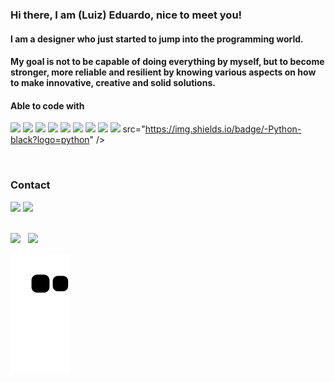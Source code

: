 ### Hi there, I am (Luiz) Eduardo, nice to meet you!
#### I am a designer who just started to jump into the programming world.
#### My goal is not to be capable of doing everything by myself, but to become stronger, more reliable and resilient by knowing various aspects on how to make innovative, creative and solid solutions.

#### Able to code with
<img src="https://img.shields.io/badge/-HTML-orange?logo=HTML5" /> <img src="https://img.shields.io/badge/-CSS-informational?logo=CSS3" /> <img src="https://img.shields.io/badge/-Javascript-yellow?logo=Javascript" /> <img src="https://img.shields.io/badge/-React-blue?logo=React" /> <img src="https://img.shields.io/badge/-Redux-blueviolet?logo=Redux" /> <img src="http://img.shields.io/badge/-MySQL-white?logo=mysql" /> <img src="http://img.shields.io/badge/-MongoDB-grey?logo=mongodb" /> <img src="http://img.shields.io/badge/-Node.Js-green?logo=node.js" /> <img src="https://img.shields.io/badge/-TypeScript-black?logo=typescript" /> src="https://img.shields.io/badge/-Python-black?logo=python" />
</div>
   
<div style="display: inline_block"> <br>
   <h3> Contact </h3>
  <a href = "mailto:edusacarneiro@gmail.com"><img src="https://img.shields.io/badge/-Gmail-%23333?style=for-the-badge&logo=gmail&logoColor=white" target="_blank"></a>
  <a href="https://www.linkedin.com/in/eduardosacarneiro/" target="_blank"><img src="https://img.shields.io/badge/-LinkedIn-%230077B5?style=for-the-badge&logo=linkedin&logoColor=white" target="_blank"></a>
  </div>
   


 <br>
   
  <img height="180em" src="https://github-readme-stats.vercel.app/api?username=eddieRAM&show_icons=true&theme=midnight-purple&include_all_commits=true&count_private=true"/> &nbsp;
  <img height="180em" src="https://github-readme-stats.vercel.app/api/top-langs/?username=danielencestari&layout=demo&langs_count=7&theme=midnight-purple"/>


  ![Snake animation](https://github.com/rafaballerini/rafaballerini/blob/output/github-contribution-grid-snake.svg)
</div>
